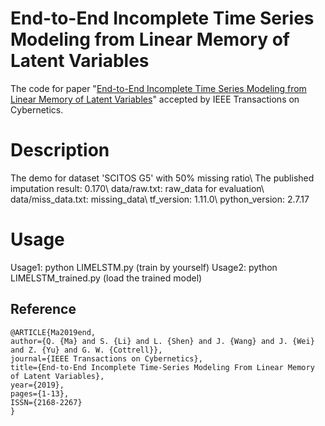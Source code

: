 # End-to-End Incomplete Time Series Modeling from Linear Memory of Latent Variables

The code for paper "[End-to-End Incomplete Time Series Modeling from Linear Memory of Latent Variables](https://ieeexplore.ieee.org/document/8685795)" accepted by IEEE Transactions on Cybernetics.



# Description
The demo for dataset 'SCITOS G5' with 50% missing ratio\\
The published imputation result: 0.170\\
data/raw.txt: raw_data for evaluation\\
data/miss_data.txt: missing_data\\
tf_version: 1.11.0\\
python_version: 2.7.17

# Usage
Usage1: python LIMELSTM.py (train by yourself)
Usage2: python LIMELSTM_trained.py (load the trained model)

## Reference


```
@ARTICLE{Ma2019end, 
author={Q. {Ma} and S. {Li} and L. {Shen} and J. {Wang} and J. {Wei} and Z. {Yu} and G. W. {Cottrell}}, 
journal={IEEE Transactions on Cybernetics}, 
title={End-to-End Incomplete Time-Series Modeling From Linear Memory of Latent Variables}, 
year={2019}, 
pages={1-13}, 
ISSN={2168-2267}
}
```


